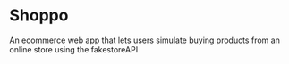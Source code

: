 # Shoppo 
An ecommerce web app that lets users simulate buying products from an online store using the fakestoreAPI
